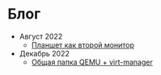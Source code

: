# Блог

<ul>
  <li>Август 2022
    <ul>
      <li><a href="tablet-as-second-monitor">Планшет как второй монитор</a></li>
    </ul>
  </li>
  <li>Декабрь 2022
    <ul>
      <li><a href="qemu-sharedfolder/qemu-sharedfolder">Общая папка QEMU + virt-manager</a></li>
    </ul>
  </li>
</ul>
